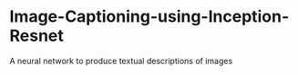 # Image-Captioning-using-Inception-Resnet
A neural network to produce textual descriptions of images
